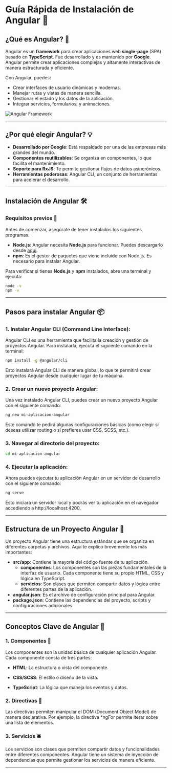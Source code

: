 # Guía Rápida de Instalación de Angular 🚀

## ¿Qué es Angular? 🤔

Angular es un **framework** para crear aplicaciones web **single-page** (SPA) basado en **TypeScript**. Fue desarrollado y es mantenido por **Google**. Angular permite crear aplicaciones complejas y altamente interactivas de manera estructurada y eficiente.

Con Angular, puedes:

- Crear interfaces de usuario dinámicas y modernas.
- Manejar rutas y vistas de manera sencilla.
- Gestionar el estado y los datos de la aplicación.
- Integrar servicios, formularios, y animaciones.

![Angular Framework](https://angular.io/assets/images/logos/angular/angular.svg)

---

## ¿Por qué elegir Angular? 💡

- **Desarrollado por Google**: Está respaldado por una de las empresas más grandes del mundo.
- **Componentes reutilizables**: Se organiza en componentes, lo que facilita el mantenimiento.
- **Soporte para RxJS**: Te permite gestionar flujos de datos asincrónicos.
- **Herramientas poderosas**: Angular CLI, un conjunto de herramientas para acelerar el desarrollo.

---

## Instalación de Angular 🛠️

### Requisitos previos 🔧

Antes de comenzar, asegúrate de tener instalados los siguientes programas:

- **Node.js**: Angular necesita **Node.js** para funcionar. Puedes descargarlo desde [aquí](https://nodejs.org/).
- **npm**: Es el gestor de paquetes que viene incluido con Node.js. Es necesario para instalar Angular.

Para verificar si tienes **Node.js** y **npm** instalados, abre una terminal y ejecuta:

```bash
node -v
npm -v
```

---
## Pasos para instalar Angular 📦

### 1. Instalar Angular CLI (Command Line Interface):

Angular CLI es una herramienta que facilita la creación y gestión de proyectos Angular. Para instalarla, ejecuta el siguiente comando en la terminal:

```bash
npm install -g @angular/cli
```
Esto instalará Angular CLI de manera global, lo que te permitirá crear proyectos Angular desde cualquier lugar de tu máquina.

### 2. Crear un nuevo proyecto Angular:
Una vez instalado Angular CLI, puedes crear un nuevo proyecto Angular con el siguiente comando:

```bash
ng new mi-aplicacion-angular
```
Este comando te pedirá algunas configuraciones básicas (como elegir si deseas utilizar routing o si prefieres usar CSS, SCSS, etc.).

### 3. Navegar al directorio del proyecto:

```bash
cd mi-aplicacion-angular
```

### 4. Ejecutar la aplicación:
Ahora puedes ejecutar tu aplicación Angular en un servidor de desarrollo con el siguiente comando:

```bash
ng serve
```
Esto iniciará un servidor local y podrás ver tu aplicación en el navegador accediendo a http://localhost:4200.

---

## Estructura de un Proyecto Angular 📁

Un proyecto Angular tiene una estructura estándar que se organiza en diferentes carpetas y archivos. Aquí te explico brevemente los más importantes:

- **src/app**: Contiene la mayoría del código fuente de tu aplicación.
  - **componentes**: Los componentes son las piezas fundamentales de la interfaz de usuario. Cada componente tiene su propio HTML, CSS y lógica en TypeScript.
  - **servicios**: Son clases que permiten compartir datos y lógica entre diferentes partes de la aplicación.
- **angular.json**: Es el archivo de configuración principal para Angular.
- **package.json**: Contiene las dependencias del proyecto, scripts y configuraciones adicionales.

---
## Conceptos Clave de Angular 🔑

### 1. Componentes 🧩
Los componentes son la unidad básica de cualquier aplicación Angular. Cada componente consta de tres partes:

- **HTML**: La estructura o vista del componente.

- **CSS/SCSS**: El estilo o diseño de la vista.

- **TypeScript**: La lógica que maneja los eventos y datos.

### 2. Directivas 📜

Las directivas permiten manipular el DOM (Document Object Model) de manera declarativa. Por ejemplo, la directiva *ngFor permite iterar sobre una lista de elementos.

### 3. Servicios 🛎️
Los servicios son clases que permiten compartir datos y funcionalidades entre diferentes componentes. Angular tiene un sistema de inyección de dependencias que permite gestionar los servicios de manera eficiente.

---
